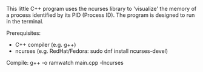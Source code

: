 This little C++ program uses the ncurses library to 'visualize' the memory of a
process identified by its PID (Process ID). The program is designed to run in the terminal.

Prerequisites:
- C++ compiler (e.g. g++)
- ncurses (e.g. RedHat/Fedora: sudo dnf install ncurses-devel)

Compile:
g++ -o ramwatch main.cpp -lncurses
